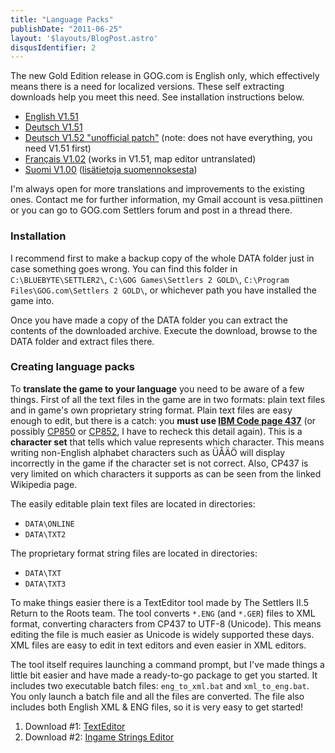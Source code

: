 ```yaml
---
title: "Language Packs"
publishDate: "2011-06-25"
layout: '$layouts/BlogPost.astro'
disqusIdentifier: 2
---
```


The new Gold Edition release in GOG.com is English only, which effectively means there is a need for localized versions. These self extracting downloads help you meet this need. See installation instructions below.

- [English V1.51](/downloads/language/s2eng151.exe)
- [Deutsch V1.51](/wp-content/uploads/2011/06/S2GER151.zip)
- [Deutsch V1.52 "unofficial patch"](/downloads/language/s2ger152.exe) (note: does not have everything, you need V1.51 first)
- [Français V1.02](/downloads/language/s2fre102.exe) (works in V1.51, map editor untranslated)
- [Suomi V1.00](/downloads/language/s2fin100.exe) ([lisätietoja suomennoksesta](https://vesa.piittinen.name/suomeksi))

I'm always open for more translations and improvements to the existing ones. Contact me for further information, my Gmail account is vesa.piittinen or you can go to GOG.com Settlers forum and post in a thread there.

### Installation

I recommend first to make a backup copy of the whole DATA folder just in case something goes wrong. You can find this folder in `C:\BLUEBYTE\SETTLER2\`, `C:\GOG Games\Settlers 2 GOLD\`, `C:\Program Files\GOG.com\Settlers 2 GOLD\`, or whichever path you have installed the game into.

Once you have made a copy of the DATA folder you can extract the contents of the downloaded archive. Execute the download, browse to the DATA folder and extract files there.

### Creating language packs

To **translate the game to your language** you need to be aware of a few things. First of all the text files in the game are in two formats: plain text files and in game's own proprietary string format. Plain text files are easy enough to edit, but there is a catch: you **must use [IBM Code page 437](https://en.wikipedia.org/wiki/Code_page_437)** (or possibly [CP850](https://en.wikipedia.org/wiki/Code_page_850) or [CP852](https://en.wikipedia.org/wiki/Code_page_852), I have to recheck this detail again). This is a **character set** that tells which value represents which character. This means writing non-English alphabet characters such as ÜÅÄÖ will display incorrectly in the game if the character set is not correct. Also, CP437 is very limited on which characters it supports as can be seen from the linked Wikipedia page.

The easily editable plain text files are located in directories:

- `DATA\ONLINE`
- `DATA\TXT2`

The proprietary format string files are located in directories:

- `DATA\TXT`
- `DATA\TXT3`

To make things easier there is a TextEditor tool made by The Settlers II.5 Return to the Roots team. The tool converts `*.ENG` (and `*.GER`) files to XML format, converting characters from CP437 to UTF-8 (Unicode). This means editing the file is much easier as Unicode is widely supported these days. XML files are easy to edit in text editors and even easier in XML editors.

The tool itself requires launching a command prompt, but I've made things a little bit easier and have made a ready-to-go package to get you started. It includes two executable batch files: `eng_to_xml.bat` and `xml_to_eng.bat`. You only launch a batch file and all the files are converted. The file also includes both English XML & ENG files, so it is very easy to get started!

1. Download #1: [TextEditor](/downloads/tools/TextEditor.zip "TextEditor")
2. Download #2: [Ingame Strings Editor](/downloads/tools/instr212_2009-05-24.zip)
